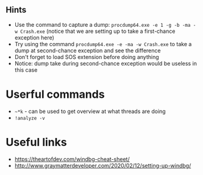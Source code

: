 ## Hints
* Use the command to capture a dump: ``procdump64.exe -e 1 -g -b -ma -w Crash.exe`` (notice that we are setting up to take a first-chance exception here)
* Try using the command ``procdump64.exe -e -ma -w Crash.exe`` to take a dump at second-chance exception and see the difference
* Don't forget to load SOS extension before doing anything
* Notice: dump take during second-chance exception would be useless in this case

# Userful commands
* ``~*k`` - can be used to get overview at what threads are doing
* ``!analyze -v``


# Useful links
* https://theartofdev.com/windbg-cheat-sheet/
* http://www.graymatterdeveloper.com/2020/02/12/setting-up-windbg/
